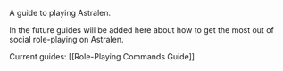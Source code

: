 A guide to playing Astralen.

In the future guides will be added here about how to get the most out of social role-playing on Astralen.

Current guides:
[[Role-Playing Commands Guide]]